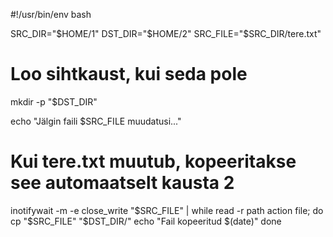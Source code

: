 #!/usr/bin/env bash

SRC_DIR="$HOME/1"
DST_DIR="$HOME/2"
SRC_FILE="$SRC_DIR/tere.txt"

# Loo sihtkaust, kui seda pole
mkdir -p "$DST_DIR"

echo "Jälgin faili $SRC_FILE muudatusi..."

# Kui tere.txt muutub, kopeeritakse see automaatselt kausta 2
inotifywait -m -e close_write "$SRC_FILE" | while read -r path action file; do
    cp "$SRC_FILE" "$DST_DIR/"
    echo "Fail kopeeritud $(date)"
done
